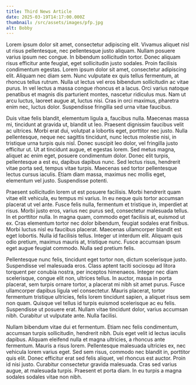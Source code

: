 ```yaml
---
title: Third News Article
date: 2025-03-19T14:17:00.000Z
thumbnail: /src/assets/images/pfp.jpg
alt: Bobby
---
```

Lorem ipsum dolor sit amet, consectetur adipiscing elit. Vivamus aliquet nisl ut risus pellentesque, nec pellentesque justo aliquam. Nullam posuere varius ipsum nec congue. In bibendum sollicitudin tortor. Donec aliquam risus efficitur ante feugiat, eget sollicitudin justo sodales. Proin facilisis condimentum egestas. Lorem ipsum dolor sit amet, consectetur adipiscing elit. Aliquam nec diam sem. Nunc vulputate ex quis tellus fermentum, at rhoncus tellus rutrum. Nulla ut lectus vel eros bibendum sollicitudin ac vitae purus. In vel lectus a massa congue rhoncus et a lacus. Orci varius natoque penatibus et magnis dis parturient montes, nascetur ridiculus mus. Nam ut arcu luctus, laoreet augue at, luctus nisi. Cras in orci maximus, pharetra enim nec, luctus dolor. Suspendisse fringilla sed urna vitae faucibus.

Duis vitae felis blandit, elementum ligula a, faucibus nulla. Maecenas massa mi, tincidunt at gravida ut, blandit ut leo. Praesent dignissim faucibus velit ac ultrices. Morbi erat dui, volutpat a lobortis eget, porttitor nec justo. Nulla pellentesque, neque nec sagittis tincidunt, nunc lectus molestie nisi, in tristique urna turpis quis nisl. Donec suscipit leo dolor, vel fringilla justo efficitur ut. Ut at tincidunt augue, et egestas lorem. Sed metus magna, aliquet ac enim eget, posuere condimentum dolor. Donec elit turpis, pellentesque a est eu, dapibus dapibus nunc. Sed lectus risus, hendrerit vitae porta sed, tempus vitae turpis. Maecenas sed tortor pellentesque lectus cursus iaculis. Etiam diam massa, maximus nec mollis eget, elementum vel justo. Suspendisse potenti.

Praesent sollicitudin lorem ut est posuere facilisis. Morbi hendrerit quam vitae elit vehicula, eu tempus mi varius. In eu neque quis tortor accumsan placerat ut vel ante. Fusce felis nulla, fermentum et tristique in, imperdiet at risus. Morbi justo eros, varius nec purus sed, consectetur malesuada tellus. In et porttitor nulla. In magna quam, commodo eget facilisis at, euismod ut ex. Cras elementum tortor nec dolor bibendum, feugiat sodales erat finibus. Morbi luctus nisl eu faucibus placerat. Maecenas ullamcorper blandit est eget lobortis. Nulla id facilisis tellus. Integer ut interdum elit. Aliquam quis odio pretium, maximus mauris at, tristique nunc. Fusce accumsan ipsum eget augue feugiat commodo. Nulla sed pretium felis.

Pellentesque nunc felis, tincidunt eget tortor non, dictum scelerisque justo. Suspendisse vel malesuada eros. Class aptent taciti sociosqu ad litora torquent per conubia nostra, per inceptos himenaeos. Integer nec diam scelerisque, congue elit non, ultrices tellus. In auctor, massa in porta placerat, sem turpis ornare tortor, a placerat mi nibh sit amet purus. Fusce ullamcorper dapibus ligula vel consectetur. Mauris placerat, tortor fermentum tristique ultricies, felis lorem tincidunt sapien, a aliquet risus sem non quam. Quisque vel tellus id turpis euismod scelerisque ac eu felis. Suspendisse ut posuere erat. Nullam vitae tincidunt dolor, varius accumsan nibh. Curabitur ut vulputate ante. Nulla facilisi.

Nullam bibendum vitae dui et fermentum. Etiam nec felis condimentum, accumsan turpis sollicitudin, hendrerit nibh. Duis eget velit id lectus iaculis dapibus. Aliquam eleifend nulla et magna ultricies, a rhoncus ante fermentum. Mauris a risus lorem. Pellentesque malesuada ultricies ex, nec vehicula lorem varius eget. Sed sem risus, commodo nec blandit in, porttitor quis elit. Donec efficitur erat sed felis aliquet, vel rhoncus est auctor. Proin id nisi justo. Curabitur consectetur gravida malesuada. Cras sed varius augue, at malesuada turpis. Praesent et porta diam. In eu turpis a magna sodales sodales vitae non nibh.
